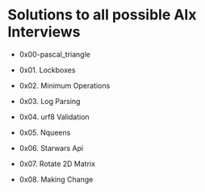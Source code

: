 # Solutions to all possible Alx Interviews

* 0x00-pascal_triangle

* 0x01. Lockboxes

* 0x02. Minimum Operations

* 0x03. Log Parsing

* 0x04. urf8 Validation

* 0x05. Nqueens

* 0x06. Starwars Api

* 0x07. Rotate 2D Matrix

* 0x08. Making Change